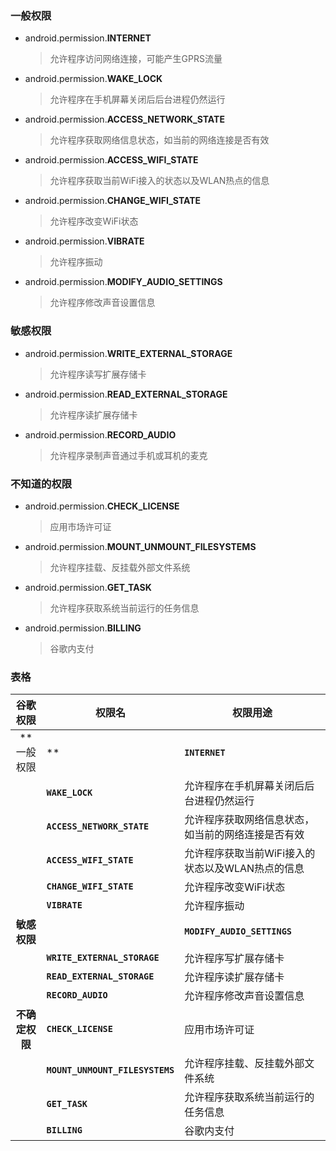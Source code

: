 ### 一般权限
* android.permission.**INTERNET**
    >允许程序访问网络连接，可能产生GPRS流量
* android.permission.**WAKE_LOCK**
    >允许程序在手机屏幕关闭后后台进程仍然运行
* android.permission.**ACCESS_NETWORK_STATE**
    >允许程序获取网络信息状态，如当前的网络连接是否有效
* android.permission.**ACCESS_WIFI_STATE**
    >允许程序获取当前WiFi接入的状态以及WLAN热点的信息
* android.permission.**CHANGE_WIFI_STATE**
    >允许程序改变WiFi状态
* android.permission.**VIBRATE**
    >允许程序振动
* android.permission.**MODIFY_AUDIO_SETTINGS**
    >允许程序修改声音设置信息
### 敏感权限
* android.permission.**WRITE_EXTERNAL_STORAGE**
    >允许程序读写扩展存储卡
* android.permission.**READ_EXTERNAL_STORAGE**
    >允许程序读扩展存储卡
* android.permission.**RECORD_AUDIO**
    >允许程序录制声音通过手机或耳机的麦克
### 不知道的权限
* android.permission.**CHECK_LICENSE**
    >应用市场许可证
* android.permission.**MOUNT_UNMOUNT_FILESYSTEMS**
    >允许程序挂载、反挂载外部文件系统
* android.permission.**GET_TASK**
    >允许程序获取系统当前运行的任务信息
* android.permission.**BILLING**
    >谷歌内支付



### 表格
| **谷歌权限**   | 权限名                          | 权限用途                                           |
| :------------: | ------------------------------- | -------------------------------------------------- |
| **一般权限|**   | **`INTERNET`**                  | 允许程序访问网络连接，可能产生GPRS流量             |
|                | **`WAKE_LOCK`**                 | 允许程序在手机屏幕关闭后后台进程仍然运行           |
|                | **`ACCESS_NETWORK_STATE`**      | 允许程序获取网络信息状态，如当前的网络连接是否有效 |
|                | **`ACCESS_WIFI_STATE`**         | 允许程序获取当前WiFi接入的状态以及WLAN热点的信息   |
|                | **`CHANGE_WIFI_STATE`**         | 允许程序改变WiFi状态                               |
|                | **`VIBRATE`**                   | 允许程序振动                                       |
| **敏感权限**|   | **`MODIFY_AUDIO_SETTINGS`**     | 允许程序修改声音设置信息                           |
|                | **`WRITE_EXTERNAL_STORAGE`**    | 允许程序写扩展存储卡                               |
|                | **`READ_EXTERNAL_STORAGE`**     | 允许程序读扩展存储卡                               |
|                | **`RECORD_AUDIO`**              | 允许程序修改声音设置信息                           |
| **不确定权限** | **`CHECK_LICENSE`**             | 应用市场许可证                                     |
|                | **`MOUNT_UNMOUNT_FILESYSTEMS`** | 允许程序挂载、反挂载外部文件系统                   |
|                | **`GET_TASK`**                  | 允许程序获取系统当前运行的任务信息                 |
|                | **`BILLING`**                   | 谷歌内支付                                         |